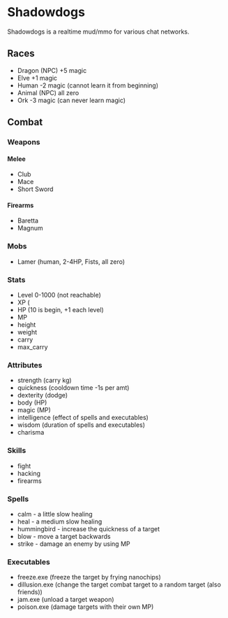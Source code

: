 # Shadowdogs

Shadowdogs is a realtime mud/mmo for various chat networks.


## Races

 - Dragon (NPC) +5 magic
 - Elve  +1 magic 
 - Human -2 magic (cannot learn it from beginning)
 - Animal (NPC) all zero
 - Ork -3 magic (can never learn magic)


## Combat



### Weapons

#### Melee
 - Club
 - Mace
 - Short Sword

#### Firearms
 - Baretta
 - Magnum

### Mobs
 - Lamer (human, 2-4HP, Fists, all zero)

### Stats
 - Level 0-1000 (not reachable)
 - XP (
 - HP (10 is begin, +1 each level)
 - MP
 - height
 - weight
 - carry
 - max_carry

### Attributes
 - strength (carry kg)
 - quickness (cooldown time -1s per amt)
 - dexterity (dodge)
 - body (HP)
 - magic (MP)
 - intelligence (effect of spells and executables)
 - wisdom (duration of spells and executables)
 - charisma

### Skills
 - fight
 - hacking 
 - firearms

### Spells
 - calm - a little slow healing
 - heal - a medium slow healing
 - hummingbird - increase the quickness of a target
 - blow - move a target backwards
 - strike - damage an enemy by using MP
 

### Executables
 - freeze.exe (freeze the target by frying nanochips)
 - dillusion.exe (change the target combat target to a random target (also friends))
 - jam.exe (unload a target weapon)
 - poison.exe (damage targets with their own MP)

